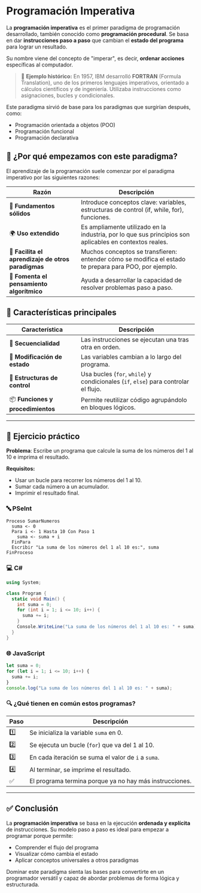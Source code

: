 # Programación Imperativa

La **programación imperativa** es el primer paradigma de programación desarrollado, también conocido como **programación procedural**. Se basa en dar **instrucciones paso a paso** que cambian el **estado del programa** para lograr un resultado.

Su nombre viene del concepto de "imperar", es decir, **ordenar acciones** específicas al computador.

> 📌 **Ejemplo histórico:** En 1957, IBM desarrolló **FORTRAN** (Formula Translation), uno de los primeros lenguajes imperativos, orientado a cálculos científicos y de ingeniería. Utilizaba instrucciones como asignaciones, bucles y condicionales.

Este paradigma sirvió de base para los paradigmas que surgirían después, como:

- Programación orientada a objetos (POO)
- Programación funcional
- Programación declarativa

## 🚀 ¿Por qué empezamos con este paradigma?

El aprendizaje de la programación suele comenzar por el paradigma imperativo por las siguientes razones:

| Razón                                              | Descripción                                                                                             |
| -------------------------------------------------- | ------------------------------------------------------------------------------------------------------- |
| 🧱 **Fundamentos sólidos**                         | Introduce conceptos clave: variables, estructuras de control (if, while, for), funciones.               |
| 🌍 **Uso extendido**                               | Es ampliamente utilizado en la industria, por lo que sus principios son aplicables en contextos reales. |
| 🔄 **Facilita el aprendizaje de otros paradigmas** | Muchos conceptos se transfieren: entender cómo se modifica el estado te prepara para POO, por ejemplo.  |
| 🧠 **Fomenta el pensamiento algorítmico**          | Ayuda a desarrollar la capacidad de resolver problemas paso a paso.                                     |

## 🧠 Características principales

| Característica                    | Descripción                                                                         |
| --------------------------------- | ----------------------------------------------------------------------------------- |
| 🔁 **Secuencialidad**             | Las instrucciones se ejecutan una tras otra en orden.                               |
| 🧮 **Modificación de estado**     | Las variables cambian a lo largo del programa.                                      |
| 🔀 **Estructuras de control**     | Usa bucles (`for`, `while`) y condicionales (`if`, `else`) para controlar el flujo. |
| 📦 **Funciones y procedimientos** | Permite reutilizar código agrupándolo en bloques lógicos.                           |

---

## 🧪 Ejercicio práctico

**Problema**: Escribe un programa que calcule la suma de los números del 1 al 10 e imprima el resultado.

**Requisitos:**

- Usar un bucle para recorrer los números del 1 al 10.
- Sumar cada número a un acumulador.
- Imprimir el resultado final.

### 🔤 PSeInt

```pseint
Proceso SumarNumeros
  suma <- 0
  Para i <- 1 Hasta 10 Con Paso 1
    suma <- suma + i
  FinPara
  Escribir "La suma de los números del 1 al 10 es:", suma
FinProceso
```

### 💻 C\#

```csharp
using System;

class Program {
  static void Main() {
    int suma = 0;
    for (int i = 1; i <= 10; i++) {
      suma += i;
    }
    Console.WriteLine("La suma de los números del 1 al 10 es: " + suma);
  }
}
```

### 🌐 JavaScript

```javascript
let suma = 0;
for (let i = 1; i <= 10; i++) {
  suma += i;
}
console.log("La suma de los números del 1 al 10 es: " + suma);
```

### 🔍 ¿Qué tienen en común estos programas?

| Paso | Descripción                                             |
| ---- | ------------------------------------------------------- |
| 1️⃣   | Se inicializa la variable `suma` en 0.                  |
| 2️⃣   | Se ejecuta un bucle (`for`) que va del 1 al 10.         |
| 3️⃣   | En cada iteración se suma el valor de `i` a `suma`.     |
| 4️⃣   | Al terminar, se imprime el resultado.                   |
| ✅   | El programa termina porque ya no hay más instrucciones. |

---

## ✅ Conclusión

La **programación imperativa** se basa en la ejecución **ordenada y explícita** de instrucciones. Su modelo paso a paso es ideal para empezar a programar porque permite:

- Comprender el flujo del programa
- Visualizar cómo cambia el estado
- Aplicar conceptos universales a otros paradigmas

Dominar este paradigma sienta las bases para convertirte en un programador versátil y capaz de abordar problemas de forma lógica y estructurada.
